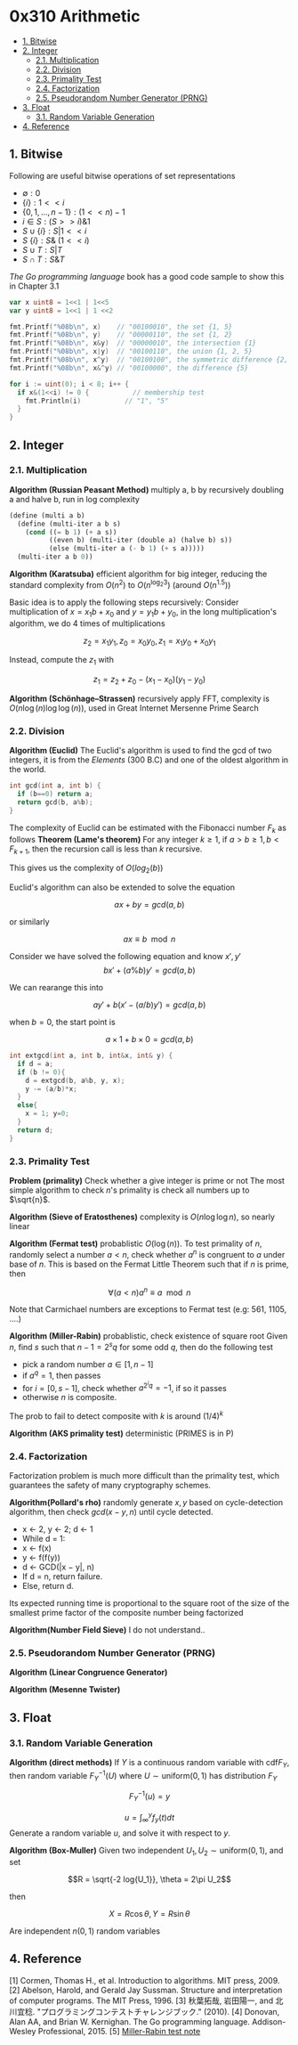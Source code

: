 # 0x310 Arithmetic
- [1. Bitwise](#1-bitwise)
- [2. Integer](#2-integer)
  - [2.1. Multiplication](#21-multiplication)
  - [2.2. Division](#22-division)
  - [2.3. Primality Test](#23-primality-test)
  - [2.4. Factorization](#24-factorization)
  - [2.5. Pseudorandom Number Generator (PRNG)](#25-pseudorandom-number-generator-prng)
- [3. Float](#3-float)
  - [3.1. Random Variable Generation](#31-random-variable-generation)
- [4. Reference](#4-reference)

## 1. Bitwise
Following are useful bitwise operations of set representations

- $\emptyset: 0$
- $\{ i \}: 1 << i$
- $\{0, 1, ..., n-1\}: (1<<n) -1$
- $i \in S: (S >>i) \& 1$
- $S \cup \{ i \} : S | 1 << i$
- $S \ \{ i \}: S \& ~(1<<i)$
- $S \cup T: S | T$
- $S \cap T: S \& T$

*The Go programming language* book has a good code sample to show this in Chapter 3.1

``` go
var x uint8 = 1<<1 | 1<<5
var y uint8 = 1<<1 | 1 <<2

fmt.Printf("%08b\n", x)    // "00100010", the set {1, 5}
fmt.Printf("%08b\n", y)    // "00000110", the set {1, 2}
fmt.Printf("%08b\n", x&y)  // "00000010", the intersection {1}
fmt.Printf("%08b\n", x|y)  // "00100110", the union {1, 2, 5}
fmt.Printf("%08b\n", x^y)  // "00100100", the symmetric difference {2, 5}
fmt.Printf("%08b\n", x&^y) // "00100000", the difference {5}

for i := uint(0); i < 8; i++ {
  if x&(1<<i) != 0 {           // membership test
    fmt.Println(i)           // "1", "5"
  }
}
```

## 2. Integer
### 2.1. Multiplication
**Algorithm (Russian Peasant Method)** multiply a, b by recursively doubling a and halve b, run in log complexity

``` lisp
(define (multi a b)
  (define (multi-iter a b s)
    (cond ((= b 1) (+ a s))
          ((even b) (multi-iter (double a) (halve b) s))
          (else (multi-iter a (- b 1) (+ s a)))))
  (multi-iter a b 0))
```

**Algorithm (Karatsuba)** efficient algorithm for big integer, reducing the standard complexity from $O(n^2)$ to $O(n^{\log_2 3})$ (around $O(n^{1.5})$)

Basic idea is to apply the following steps recursively:
Consider multiplication of $x=x_1 b + x_0$ and $y=y_1 b + y_0$, in the long multiplication's algorithm, we do 4 times of multiplications

$$z_2 = x_1 y_1, z_0 = x_0y_0, z_1 = x_1 y_0 + x_0 y_1$$

Instead, compute the $z_1$ with

$$z_1 = z_2 + z_0 - (x_1 - x_0)(y_1 - y_0)$$

**Algorithm (Schönhage–Strassen)** recursively apply FFT, complexity is $O(n \log(n) \log\log(n))$, used in Great Internet Mersenne Prime Search

### 2.2. Division
**Algorithm (Euclid)** The Euclid's algorithm is used to find the gcd of two integers, it is from the *Elements* (300 B.C) and one of the oldest algorithm in the world.

``` c
int gcd(int a, int b) {
  if (b==0) return a;
  return gcd(b, a%b);
}
```

The complexity of Euclid can be estimated with the Fibonacci number $F_k$ as follows
**Theorem (Lame's theorem)** For any integer $k \geq 1$, if $a > b \geq 1, b < F_{k+1}$, then the recursion call is less than $k$ recursive.

This gives us the complexity of $O(log_2(b))$

Euclid's algorithm can also be extended to solve the equation

$$ax + by = gcd(a,b)$$

or similarly

$$ax \equiv b \mod n$$

Consider we have solved the following equation and know $x', y'$
$$bx' + (a \% b)y' = gcd(a,b)$$

We can rearange this into

$$ay' + b(x' - (a/b)y') = gcd(a,b)$$

when $b=0$, the start point is

$$a \times 1 + b \times 0 = gcd(a,b)$$

``` c
int extgcd(int a, int b, int&x, int& y) {
  if d = a;
  if (b != 0){
    d = extgcd(b, a%b, y, x);
    y -= (a/b)*x;
  }
  else{
    x = 1; y=0;
  }
  return d;
}
```





### 2.3. Primality Test
**Problem (primality)** Check whether a give integer is prime or not
The most simple algorithm to check $n$'s primality is check all numbers up to $\sqrt{n}$.

**Algorithm (Sieve of Eratosthenes)** complexity is $O(n \log\log n)$, so nearly linear

**Algorithm (Fermat test)** probablistic $O(\log(n))$. To test primality of $n$, randomly select a number $a < n$, check whether $a^n$ is congruent to $a$ under base of $n$. This is based on the Fermat Little Theorem such that if $n$ is prime, then

$$\forall(a < n) a^n \equiv a \mod n$$

Note that Carmichael numbers are exceptions to Fermat test (e.g: 561, 1105, ....) 

**Algorithm (Miller-Rabin)** probablistic, check existence of square root
Given $n$, find $s$ such that $n-1 = 2^sq$ for some odd $q$, then do the following test
- pick a random number $a \in [1, n-1]$
- if $a^q=1$, then passes
- for $i=[0, s-1]$, check whether $a^{2^i q} = -1$, if so it passes
- otherwise $n$ is composite.

The prob to fail to detect composite with $k$ is around $(1/4)^k$

**Algorithm (AKS primality test)** deterministic (PRIMES is in P)

### 2.4. Factorization
Factorization problem is much more difficult than the primality test, which guarantees the safety of many cryptography schemes.

**Algorithm(Pollard's rho)** randomly generate $x,y$ based on cycle-detection algorithm, then check $gcd(x-y, n)$ until cycle detected.

- x ← 2, y ← 2; d ← 1
- While d = 1:
- x ← f(x)
- y ← f(f(y))
- d ← GCD(|x − y|, n)
- If d = n, return failure.
- Else, return d.


Its expected running time is proportional to the square root of the size of the smallest prime factor of the composite number being factorized

**Algorithm(Number Field Sieve)** I do not understand..

### 2.5. Pseudorandom Number Generator (PRNG)

**Algorithm (Linear Congruence Generator)**

**Algorithm (Mesenne Twister)**


## 3. Float

### 3.1. Random Variable Generation
**Algorithm (direct methods)** If $Y$ is a continuous random variable with cdf$F_Y$, then random variable $F^{-1}_Y(U)$ where $U \sim \text{uniform}(0,1)$  has distribution $F_Y$

$$F^{-1}_Y(u) = y$$

$$u = \int_{\infty}^{y} f_y(t) dt$$
Generate a random variable $u$, and solve it with respect to $y$.

**Algorithm (Box-Muller)** Given two independent $U_1, U_2 \sim \text{uniform}(0, 1)$, and set

$$R = \sqrt{-2 log{U_1}}, \theta = 2\pi U_2$$

then

$$X = R \cos\theta, Y = R\sin\theta$$

Are independent $n(0,1)$ random variables


## 4. Reference
[1] Cormen, Thomas H., et al. Introduction to algorithms. MIT press, 2009.
[2] Abelson, Harold, and Gerald Jay Sussman. Structure and interpretation of computer programs. The MIT Press, 1996.
[3] 秋葉拓哉, 岩田陽一, and 北川宜稔. "プログラミングコンテストチャレンジブック." (2010).
[4] Donovan, Alan AA, and Brian W. Kernighan. The Go programming language. Addison-Wesley Professional, 2015.
[5] [Miller-Rabin test note](https://crypto.stanford.edu/pbc/notes/numbertheory/millerrabin.html)
